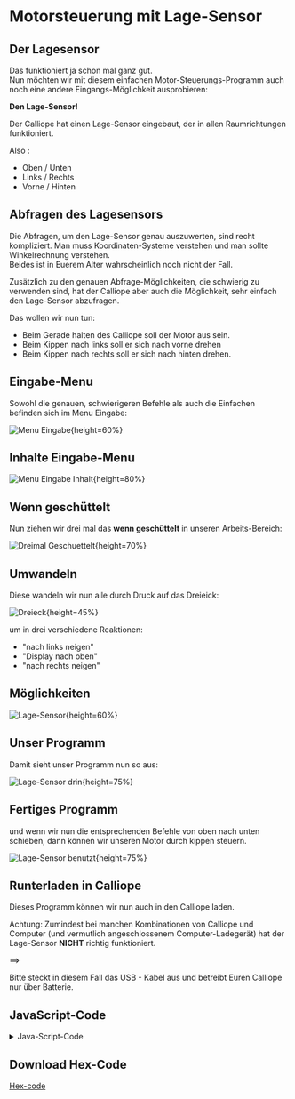 # Motorsteuerung mit Lage-Sensor

## Der Lagesensor

Das funktioniert ja schon mal ganz gut.  
Nun möchten wir mit diesem einfachen Motor-Steuerungs-Programm auch noch eine andere Eingangs-Möglichkeit ausprobieren:

__Den Lage-Sensor!__


Der Calliope hat einen Lage-Sensor eingebaut, der in allen Raumrichtungen funktioniert.  

Also :

* Oben / Unten
* Links / Rechts
* Vorne / Hinten

## Abfragen des Lagesensors

Die Abfragen, um den Lage-Sensor genau auszuwerten, sind recht kompliziert.
Man muss Koordinaten-Systeme verstehen und man sollte Winkelrechnung verstehen.  
Beides ist in Euerem Alter wahrscheinlich noch nicht der Fall.

Zusätzlich zu den genauen Abfrage-Möglichkeiten, die schwierig zu verwenden sind, hat der Calliope aber auch die Möglichkeit, sehr einfach den Lage-Sensor abzufragen.

Das wollen wir nun tun:

* Beim Gerade halten des Calliope soll der Motor aus sein.
* Beim Kippen nach links soll er sich nach vorne drehen
* Beim Kippen nach rechts soll er sich nach hinten drehen.

## Eingabe-Menu

Sowohl die genauen, schwierigeren Befehle als auch die Einfachen befinden sich im Menu Eingabe:

![ Menu Eingabe ](./pics/01_MenuEingabe.png){height=60%}


## Inhalte Eingabe-Menu
![ Menu Eingabe Inhalt ](./pics/02_EingabeMenu.png){height=80%}


## Wenn geschüttelt 
Nun ziehen wir drei mal das __wenn geschüttelt__ in unseren Arbeits-Bereich:


![ Dreimal Geschuettelt ](./pics/03_DreimalGeschuettelt.png){height=70%}


## Umwandeln 

Diese wandeln wir nun alle durch Druck auf das Dreieick:

![ Dreieck ](./pics/04_Dreieck.png){height=45%}

um in drei verschiedene Reaktionen:

* "nach links neigen"
* "Display nach oben"
* "nach rechts neigen"

## Möglichkeiten 
![ Lage-Sensor ](./pics/05_LageSensorAuswahl.png){height=60%}

## Unser Programm 

Damit sieht unser Programm nun so aus:

![ Lage-Sensor drin ](./pics/06_Lagesensoren.png){height=75%}

## Fertiges Programm

und wenn wir nun die entsprechenden Befehle von oben nach unten schieben, dann können wir unseren Motor durch kippen steuern.

![ Lage-Sensor benutzt ](./pics/07_Lagesensoren_in_Nutzung.png){height=75%}

## Runterladen in Calliope

Dieses Programm können wir nun auch in den Calliope laden.

Achtung: Zumindest bei manchen Kombinationen von Calliope und Computer (und 
vermutlich angeschlossenem Computer-Ladegerät) hat der Lage-Sensor __NICHT__ richtig funktioniert.

==> 

Bitte steckt in diesem Fall das USB - Kabel aus und betreibt Euren Calliope nur über Batterie.



## JavaScript-Code

<details>
 <summary>Java-Script-Code</summary>

```js
input.onGesture(Gesture.TiltLeft, () => {
    motors.motorPower(100)
})
input.onGesture(Gesture.TiltRight, () => {
    motors.motorPower(-100)
})
input.onGesture(Gesture.ScreenUp, () => {
    motors.motorPower(0)
})

```
</details>

## __Download Hex-Code__

[Hex-code](code/mini-DC_Motor_LageSensoren.hex)


